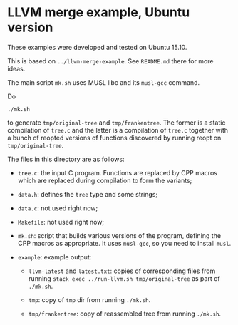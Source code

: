 # LLVM merge example, Ubuntu version

These examples were developed and tested on Ubuntu 15.10.

This is based on `../llvm-merge-example`. See `README.md` there for
more ideas.

The main script `mk.sh` uses MUSL libc and its `musl-gcc` command.

Do

    ./mk.sh

to generate `tmp/original-tree` and `tmp/frankentree`. The former is a
static compilation of `tree.c` and the latter is a compilation of
`tree.c` together with a bunch of reopted versions of functions
discovered by running reopt on `tmp/original-tree`.

The files in this directory are as follows:

- `tree.c`: the input C program. Functions are replaced by CPP macros
  which are replaced during compilation to form the variants;

- `data.h`: defines the `tree` type and some strings;

- `data.c`: not used right now;

- `Makefile`: not used right now;

- `mk.sh`: script that builds various versions of the program,
  defining the CPP macros as appropriate. It uses `musl-gcc`, so you
  need to install `musl`.

- `example`: example output:

  - `llvm-latest` and `latest.txt`: copies of corresponding files from
    running `stack exec ../run-llvm.sh tmp/original-tree` as part of
    `./mk.sh`.

  - `tmp`: copy of `tmp` dir from running `./mk.sh`.

  - `tmp/frankentree`: copy of reassembled tree from running
    `./mk.sh`.
